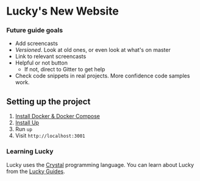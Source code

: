 # Lucky's New Website

### Future guide goals

* Add screencasts
* *Versioned*. Look at old ones, or even look at what's on master
* Link to relevant screencasts
* Helpful or not button
  * If not, direct to Gitter to get help
* Check code snippets in real projects. More confidence code samples work.

## Setting up the project

1. [Install Docker & Docker Compose](https://docs.docker.com/compose/install/)
1. [Install Up](https://github.com/paulcsmith/up)
1. Run `up`
1. Visit `http://localhost:3001`

### Learning Lucky

Lucky uses the [Crystal](https://crystal-lang.org) programming language. You can learn about Lucky from the [Lucky Guides](http://luckyframework.org/guides).
